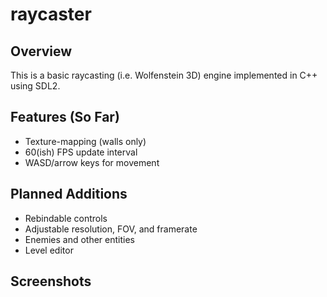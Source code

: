 # raycaster
## Overview
This is a basic raycasting (i.e. Wolfenstein 3D) engine implemented in C++ using SDL2.

## Features (So Far)
+ Texture-mapping (walls only)
+ 60(ish) FPS update interval
+ WASD/arrow keys for movement

## Planned Additions
+ Rebindable controls
+ Adjustable resolution, FOV, and framerate
+ Enemies and other entities
+ Level editor

## Screenshots
